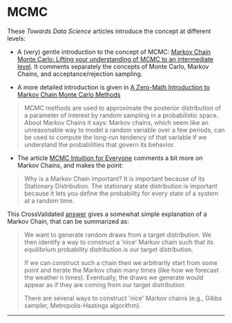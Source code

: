 # MCMC

These *Towards Data Science* articles introduce the concept at different levels:

* A (very) gentle introduction to the concept of MCMC: [Markov Chain Monte Carlo: Lifting your understanding of MCMC to an intermediate level][1]. It comments separately the concepts of Monte Carlo, Markov Chains, and acceptance/rejection sampling.

* A more detailed introduction is given in [A Zero-Math Introduction to Markov Chain Monte Carlo Methods][2]
> MCMC methods are used to approximate the posterior distribution of a parameter of interest by random sampling in a probabilistic space.
About Markov Chains it says:
> Markov chains, which seem like an unreasonable way to model a random variable over a few periods, can be used to compute the long-run tendency of that variable if we understand the probabilities that govern its behavior.

* The article [MCMC Intuition for Everyone][3] comments a bit more on Markov Chains, and makes the point:
> Why is a Markov Chain important? It is important because of its Stationary Distribution.
> The stationary state distribution is important because it lets you define the probability for every state of a system at a random time.

This CrossValidated [answer][4] gives a somewhat simple explanation of a Markov Chain, that can be summarized as:

> We want to generate random draws from a target distribution. We then identify a way to construct a 'nice' Markov chain such that its equilibrium probability distribution is our target distribution.
>
>If we can construct such a chain then we arbitrarily start from some point and iterate the Markov chain many times (like how we forecast the weather n times). Eventually, the draws we generate would appear as if they are coming from our target distribution.
>
> There are several ways to construct 'nice' Markov chains (e.g., Gibbs sampler, Metropolis-Hastings algorithm).



___________________________________________________________________________
[1]: https://towardsdatascience.com/markov-chain-monte-carlo-291d8a5975ae
[2]: https://towardsdatascience.com/a-zero-math-introduction-to-markov-chain-monte-carlo-methods-dcba889e0c50
[3]: https://towardsdatascience.com/mcmc-intuition-for-everyone-5ae79fff22b1
[4]: https://stats.stackexchange.com/a/207/10416

